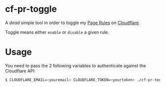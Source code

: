 # cf-pr-toggle

A *dead* simple tool in order to toggle my [Page Rules][1] on [Cloudflare][2].

Toggle means either `enable` or `disable` a given rule.

# Usage

You need to pass the 2 following variables to authenticate against the
Cloudflare API:

```bash
$ CLOUDFLARE_EMAIL=<youremail> CLOUDFLARE_TOKEN=<yourtoken> ./cf-pr-toggle
```

[1]: https://www.cloudflare.com/features-page-rules
[2]: https://api.cloudflare.com/#page-rules-for-a-zone-edit-page-rule
